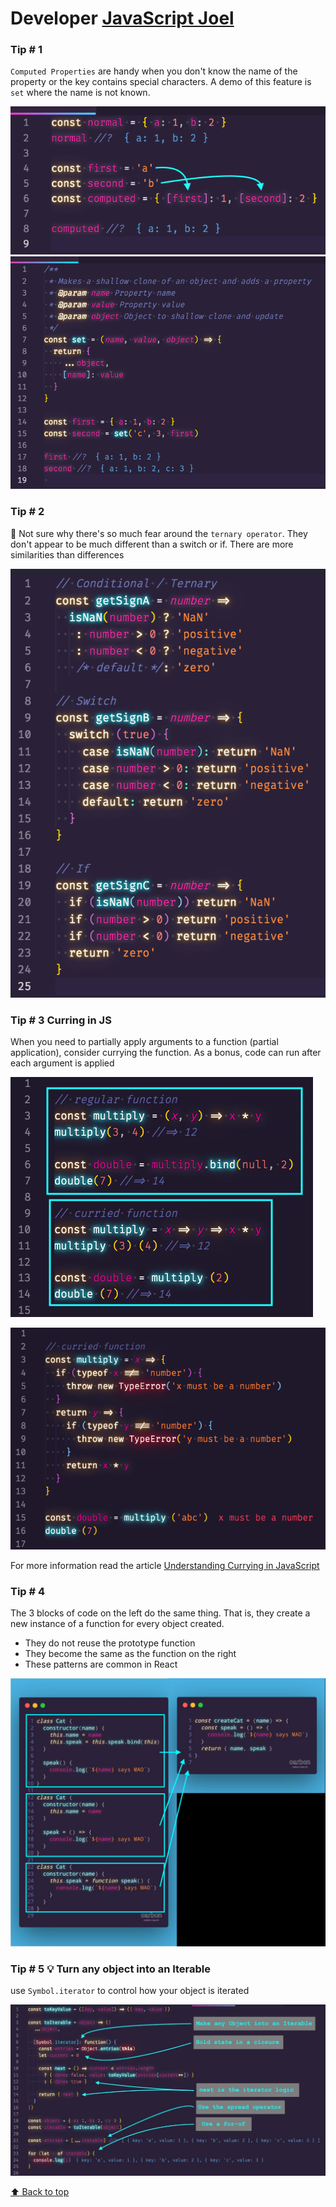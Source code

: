 # Developer [JavaScript Joel](https://twitter.com/joelnet)

### Tip # 1

`Computed Properties` are handy when you don't know the name of the property or the key contains special characters. A demo of this feature is `set` where the name is not known.

![computed-property-1](./media/joelnet/computed-properties-1.png)
![computed-property-2](./media/joelnet/computed-properties-2.png)

### Tip # 2

🤔 Not sure why there's so much fear around the `ternary operator`. They don't appear to be much different than a switch or if. There are more similarities than differences

![conditional-comparison](./media/joelnet/ternary-op.png)

### Tip # 3 Curring in JS

When you need to partially apply arguments to a function (partial application), consider currying the function. As a bonus, code can run after each argument is applied

![currying-function-1](./media/joelnet/currying-func-1.png)

![currying-function-2](./media/joelnet/currying-func-2.png)

For more information read the article [Understanding Currying in JavaScript](https://blog.bitsrc.io/understanding-currying-in-javascript-ceb2188c339)

### Tip # 4

The 3 blocks of code on the left do the same thing. That is, they create a new instance of a function for every object created.

- They do not reuse the prototype function
- They become the same as the function on the right
- These patterns are common in React

![curried-usage](./media/joelnet/curried-usage.jpeg)

### Tip # 5 💡 Turn any object into an Iterable

use `Symbol.iterator` to control how your object is iterated

![symbol iterator](./media/joelnet/iteratable.jpeg)

[:arrow_up: Back to top](#developer-javascript-joel)
